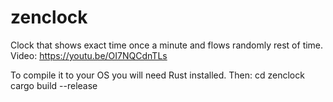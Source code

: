 # zenclock
Clock that shows exact time once a minute and flows randomly rest of time.
Video: https://youtu.be/OI7NQCdnTLs

To compile it to your OS you will need Rust installed. 
Then:
cd zenclock
cargo build --release
